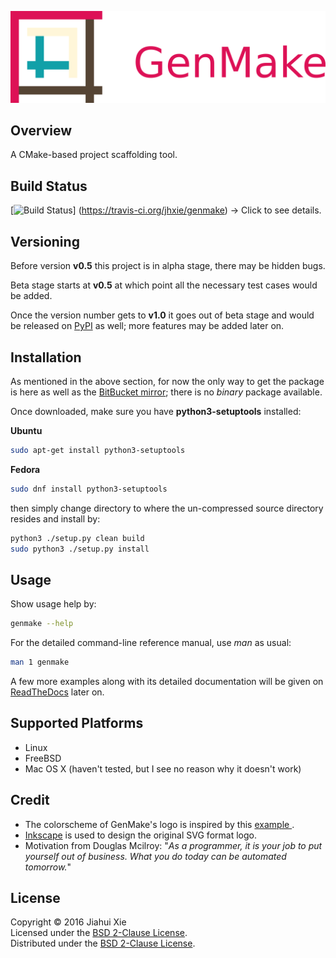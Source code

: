 ![genmake](img/banner.png)

## Overview
A CMake-based project scaffolding tool.

## Build Status
[![Build Status](https://travis-ci.org/jhxie/genmake.svg?branch=master)]
(https://travis-ci.org/jhxie/genmake) → Click to see details.

## Versioning
Before version **v0.5** this project is in alpha stage, there may be hidden
bugs.

Beta stage starts at **v0.5** at which point all the necessary test cases would
be added.

Once the version number gets to **v1.0** it goes out of beta stage and would
be released on [PyPI](https://pypi.python.org/pypi) as well; more features may
be added later on.

## Installation
As mentioned in the above section, for now the only way to get the package is
here as well as the [BitBucket mirror](https://bitbucket.org/jhxie/genmake);
there is no *binary* package available.

Once downloaded, make sure you have **python3-setuptools** installed:

**Ubuntu**
```bash
sudo apt-get install python3-setuptools
```

**Fedora**
```bash
sudo dnf install python3-setuptools
```
then simply change directory to where the un-compressed source directory
resides and install by:
```bash
python3 ./setup.py clean build
sudo python3 ./setup.py install
```

## Usage
Show usage help by:
```bash
genmake --help
```
For the detailed command-line reference manual, use *man* as usual:
```bash
man 1 genmake
```
A few more examples along with its detailed documentation will be given on
[ReadTheDocs](https://readthedocs.org) later on.

## Supported Platforms
* Linux
* FreeBSD
* Mac OS X (haven't tested, but I see no reason why it doesn't work)

## Credit
* The colorscheme of GenMake's logo is inspired by this
[example
](http://i34.photobucket.com/albums/d142/JanetB0601/ColorComboChallenge72.jpg).
* [Inkscape](https://inkscape.org/) is used to design the original SVG format
logo.
* Motivation from Douglas Mcilroy: "*As a programmer, it is your job to put
yourself out of business. What you do today can be automated tomorrow.*"

## License
Copyright &copy; 2016 Jiahui Xie  
Licensed under the [BSD 2-Clause License][BSD2].  
Distributed under the [BSD 2-Clause License][BSD2].

[BSD2]: https://opensource.org/licenses/BSD-2-Clause
